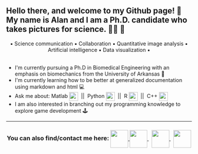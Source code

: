 <h2> Hello there, and welcome to my Github page! 👋 <br /> My name is Alan and I am a Ph.D. candidate who takes pictures for science. 👨‍🔬 🧪 </h2>
<div align="center"> ▪️ Science communication ▪️ Collaboration ▪️ Quantitative image analysis ▪️ Artificial intelligence ▪️ Data visualization ▪️ </div>
<br />

 - I'm currently pursuing a Ph.D in Biomedical Engineering with an emphasis on biomechanics from the University of Arkansas 🐗
 - I'm currently learning how to be better at generalized documentation using markdown and html 💻
 - Ask me about: Matlab <img src="https://upload.wikimedia.org/wikipedia/commons/2/21/Matlab_Logo.png" width=24 height=24 align="center"> &nbsp;||&nbsp; Python <img src="https://upload.wikimedia.org/wikipedia/commons/c/c3/Python-logo-notext.svg" width=24 height=24 align="center"> &nbsp;||&nbsp; R <img src="https://upload.wikimedia.org/wikipedia/commons/thumb/1/1b/R_logo.svg/724px-R_logo.svg.png" width=24 height=24 align="center"> &nbsp;||&nbsp; C++ <img src="https://upload.wikimedia.org/wikipedia/commons/1/18/ISO_C%2B%2B_Logo.svg" width=24 height=24 align="center">
 - I am also interested in branching out my programming knowledge to explore game development 🕹️
 ---
 <h3 align="center"> You can also find/contact me here:
  <a href = "mailto:aewoessn@gmail.com"> <img src="https://upload.wikimedia.org/wikipedia/commons/8/8c/Gmail_Icon_%282013-2020%29.svg" width=48 heigh=48 align="center"> </a>
  <a href="https://scholar.google.com/citations?user=oLMzqPsAAAAJ&hl=en&authuser=2"> <img src="https://upload.wikimedia.org/wikipedia/commons/c/c7/Google_Scholar_logo.svg" width=48 height=48 align="center"> </a> &nbsp;
  <a href="https://twitter.com/AlanWoess"> <img src="https://upload.wikimedia.org/wikipedia/commons/4/4f/Twitter-logo.svg" width=48 height=48 align="center"> </a> &nbsp;
  <a href="https://www.linkedin.com/in/alan-woessner/"> <img src="https://upload.wikimedia.org/wikipedia/commons/f/f8/LinkedIn_icon_circle.svg" width=48 height=48 align="center"> </a>
</h3>
